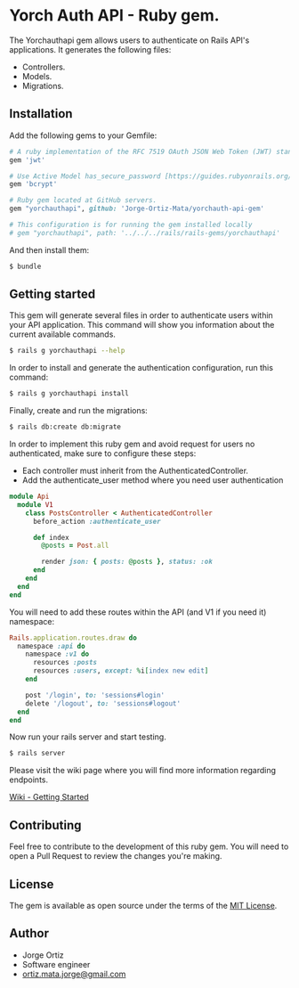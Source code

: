 # Yorch Auth API - Ruby gem.
The Yorchauthapi gem allows users to authenticate on Rails API's applications.
It generates the following files:

- Controllers.
- Models.
- Migrations.

## Installation
Add the following gems to your Gemfile:

```ruby
# A ruby implementation of the RFC 7519 OAuth JSON Web Token (JWT) standard.
gem 'jwt'

# Use Active Model has_secure_password [https://guides.rubyonrails.org/active_model_basics.html#securepassword]
gem 'bcrypt'

# Ruby gem located at GitHub servers.
gem "yorchauthapi", github: 'Jorge-Ortiz-Mata/yorchauth-api-gem'

# This configuration is for running the gem installed locally
# gem "yorchauthapi", path: '../../../rails/rails-gems/yorchauthapi'
```

And then install them:
```bash
$ bundle
```

## Getting started

This gem will generate several files in order to authenticate users within your API application.
This command will show you information about the current available commands.
```bash
$ rails g yorchauthapi --help
```

In order to install and generate the authentication configuration, run this command:
```bash
$ rails g yorchauthapi install
```

Finally, create and run the migrations:
```bash
$ rails db:create db:migrate
```

In order to implement this ruby gem and avoid request for users no authenticated, make sure to configure these steps:

- Each controller must inherit from the AuthenticatedController.
- Add the authenticate_user method where you need user authentication
```ruby
module Api
  module V1
    class PostsController < AuthenticatedController
      before_action :authenticate_user

      def index
        @posts = Post.all

        render json: { posts: @posts }, status: :ok
      end
    end
  end
end
```

You will need to add these routes within the API (and V1 if you need it) namespace:
```ruby
Rails.application.routes.draw do
  namespace :api do
    namespace :v1 do
      resources :posts
      resources :users, except: %i[index new edit]
    end

    post '/login', to: 'sessions#login'
    delete '/logout', to: 'sessions#logout'
  end
end
```

Now run your rails server and start testing.

```bash
$ rails server
```

Please visit the wiki page where you will find more information regarding endpoints.

[Wiki - Getting Started](https://github.com/Jorge-Ortiz-Mata/yorchauth-api-gem/wiki)

## Contributing
Feel free to contribute to the development of this ruby gem. You will need to open a Pull Request to review the changes
you're making.

## License
The gem is available as open source under the terms of the [MIT License](https://opensource.org/licenses/MIT).

## Author

* Jorge Ortiz
* Software engineer
* ortiz.mata.jorge@gmail.com
